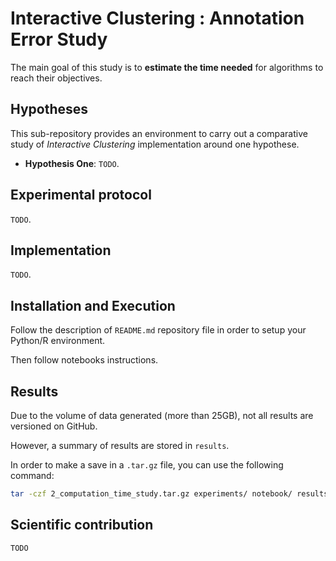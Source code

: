 # Interactive Clustering : Annotation Error Study

The main goal of this study is to **estimate the time needed** for algorithms to reach their objectives.


## Hypotheses

This sub-repository provides an environment to carry out a comparative study of _Interactive Clustering_ implementation around one hypothese.
- **Hypothesis One**: `TODO`.


## Experimental protocol

`TODO`.


## Implementation

`TODO`.


## Installation and Execution

Follow the description of `README.md` repository file in order to setup your Python/R environment.

Then follow notebooks instructions.


## Results

Due to the volume of data generated (more than 25GB), not all results are versioned on GitHub.

However, a summary of results are stored in `results`.

In order to make a save in a `.tar.gz` file, you can use the following command:
```bash
tar -czf 2_computation_time_study.tar.gz experiments/ notebook/ results/ README.md
```


## Scientific contribution

`TODO`